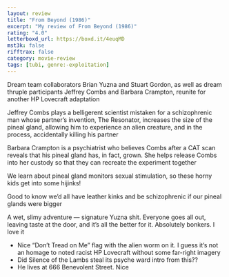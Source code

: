 ```yaml
---
layout: review
title: "From Beyond (1986)"
excerpt: "My review of From Beyond (1986)"
rating: "4.0"
letterboxd_url: https://boxd.it/4euqMD
mst3k: false
rifftrax: false
category: movie-review
tags: [tubi, genre:-exploitation]
---
```


Dream team collaborators Brian Yuzna and Stuart Gordon, as well as dream thruple participants Jeffrey Combs and Barbara Crampton, reunite for another HP Lovecraft adaptation

Jeffrey Combs plays a belligerent scientist mistaken for a schizophrenic man whose partner’s invention, The Resonator, increases the size of the pineal gland, allowing him to experience an alien creature, and in the process, accidentally killing his partner

Barbara Crampton is a psychiatrist who believes Combs after a CAT scan reveals that his pineal gland has, in fact, grown. She helps release Combs into her custody so that they can recreate the experiment together

We learn about pineal gland monitors sexual stimulation, so these horny kids get into some hijinks!

Good to know we’d all have leather kinks and be schizophrenic if our pineal glands were bigger

A wet, slimy adventure — signature Yuzna shit. Everyone goes all out, leaving taste at the door, and it’s all the better for it. Absolutely bonkers. I love it

- Nice “Don’t Tread on Me” flag with the alien worm on it. I guess it’s not an homage to noted racist HP Lovecraft without some far-right imagery
- Did Silence of the Lambs steal its psyche ward intro from this??
- He lives at 666 Benevolent Street. Nice
